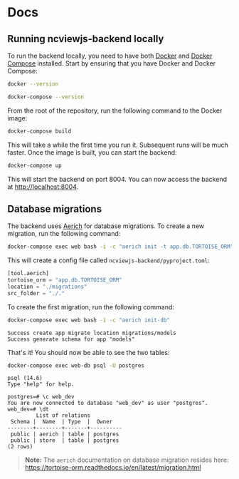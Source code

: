 # Docs

## Running ncviewjs-backend locally

To run the backend locally, you need to have both [Docker](https://docs.docker.com/get-docker/) and [Docker Compose](https://docs.docker.com/compose/) installed. Start by ensuring that you have Docker and Docker Compose:

```bash
docker --version

docker-compose --version
```

From the root of the repository, run the following command to the Docker image:

```bash
docker-compose build
```

This will take a while the first time you run it. Subsequent runs will be much faster.
Once the image is built, you can start the backend:

```bash
docker-compose up
```

This will start the backend on port 8004. You can now access the backend at <http://localhost:8004>.

## Database migrations

The backend uses [Aerich](https://github.com/tortoise/aerich) for database migrations. To create a new migration, run the following command:

```bash
docker-compose exec web bash -i -c "aerich init -t app.db.TORTOISE_ORM"
```

This will create a config file called `ncviewjs-backend/pyproject.toml`:

```python
[tool.aerich]
tortoise_orm = "app.db.TORTOISE_ORM"
location = "./migrations"
src_folder = "./."
```

To create the first migration, run the following command:

```bash
docker-compose exec web bash -i -c "aerich init-db"
```

```console
Success create app migrate location migrations/models
Success generate schema for app "models"
```

That's it! You should now be able to see the two tables:

```bash
docker-compose exec web-db psql -U postgres
```

```console
psql (14.6)
Type "help" for help.

postgres=# \c web_dev
You are now connected to database "web_dev" as user "postgres".
web_dev=# \dt
         List of relations
 Schema |  Name  | Type  |  Owner
--------+--------+-------+----------
 public | aerich | table | postgres
 public | store  | table | postgres
(2 rows)
```

> **Note:**
> The `aerich` documentation on database migration resides here: <https://tortoise-orm.readthedocs.io/en/latest/migration.html>
